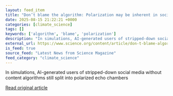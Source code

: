 ```yaml
---
layout: feed_item
title: "Don’t blame the algorithm: Polarization may be inherent in social media"
date: 2025-08-15 21:22:21 +0000
categories: [climate_science]
tags: []
keywords: ['algorithm', 'blame', 'polarization']
description: "In simulations, AI-generated users of stripped-down social media without content algorithms still split into polarized echo chambers"
external_url: https://www.science.org/content/article/don-t-blame-algorithm-polarization-may-be-inherent-social-media
is_feed: true
source_feed: "Latest News from Science Magazine"
feed_category: "climate_science"
---
```


In simulations, AI-generated users of stripped-down social media without content algorithms still split into polarized echo chambers

[Read original article](https://www.science.org/content/article/don-t-blame-algorithm-polarization-may-be-inherent-social-media)

